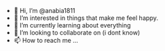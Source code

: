 - 👋 Hi, I’m @anabia1811
- 👀 I’m interested in things that make me feel happy.
- 🌱 I’m currently learning about everything
- 💞️ I’m looking to collaborate on (i dont know)
- 📫 How to reach me ...

<!---
anabia1811/anabia1811 is a ✨ special ✨ repository because its `README.md` (this file) appears on your GitHub profile.
You can click the Preview link to take a look at your changes.
--->
